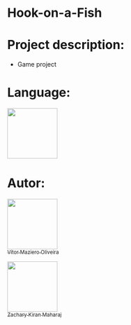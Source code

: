 # Hook-on-a-Fish
 
# Project description:
-  Game project

# Language:
<img src="https://cdn.jsdelivr.net/gh/devicons/devicon@latest/icons/gml/gml-original.svg" width="115" height="115"/>

# Autor:

[<img loading="lazy" src="https://avatars.githubusercontent.com/u/110566021?v=4" width=115><br><sub>Vítor Maziero Oliveira</sub>](https://github.com/vitor-m-o)

[<img loading="lazy" src="https://avatars.githubusercontent.com/u/202202752?v=4" width=115><br><sub>Zachary Kiran Maharaj</sub>](https://github.com/zach-km)
